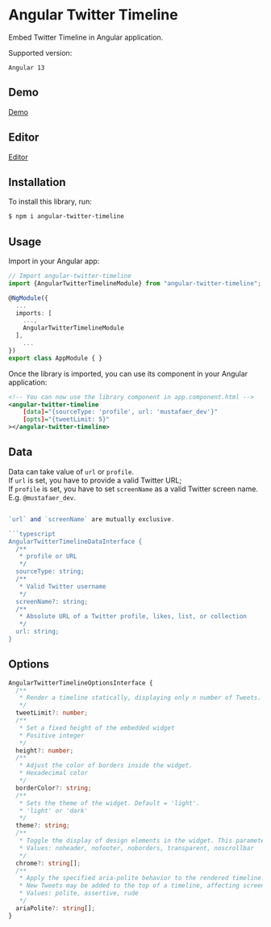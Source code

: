 # Angular Twitter Timeline
Embed Twitter Timeline in Angular application.

Supported version:
```
Angular 13
```

## Demo
[Demo](https://angular-twitter-timeline.stackblitz.io)

## Editor

[Editor](https://stackblitz.com/edit/angular-twitter-timeline?file=src/app/app.component.ts)

## Installation

To install this library, run:

```bash
$ npm i angular-twitter-timeline
```

## Usage

Import in your Angular app:


```typescript
// Import angular-twitter-timeline
import {AngularTwitterTimelineModule} from "angular-twitter-timeline";

@NgModule({
  ...
  imports: [
    ...,
    AngularTwitterTimelineModule
  ],
    ...
})
export class AppModule { }
```

Once the library is imported, you can use its component in your Angular application:

```xml
<!-- You can now use the library component in app.component.html -->
<angular-twitter-timeline 
	[data]="{sourceType: 'profile', url: 'mustafaer_dev'}"
	[opts]="{tweetLimit: 5}"
></angular-twitter-timeline>
```

## Data
Data can take value of `url` or `profile`.  
If `url` is set, you have to provide a valid Twitter URL;  
If `profile` is set, you have to set `screenName` as a valid Twitter screen name. E.g. `@mustafaer_dev`.

```typescript

`url` and `screenName` are mutually exclusive.

```typescript
AngularTwitterTimelineDataInterface {
  /**
   * profile or URL
   */
  sourceType: string;
  /**
   * Valid Twitter username
   */
  screenName?: string;
  /**
   * Absolute URL of a Twitter profile, likes, list, or collection
   */
  url: string;
}
```

## Options
```typescript
AngularTwitterTimelineOptionsInterface {
  /**
   * Render a timeline statically, displaying only n number of Tweets.
   */
  tweetLimit?: number;
  /**
   * Set a fixed height of the embedded widget
   * Positive integer
   */
  height?: number;
  /**
   * Adjust the color of borders inside the widget.
   * Hexadecimal color
   */
  borderColor?: string;
  /**
   * Sets the theme of the widget. Default = 'light'.
   * 'light' or 'dark'
   */
  theme?: string;
  /**
   * Toggle the display of design elements in the widget. This parameter is a space-separated list of values
   * Values: noheader, nofooter, noborders, transparent, noscrollbar
   */
  chrome?: string[];
  /**
   * Apply the specified aria-polite behavior to the rendered timeline.
   * New Tweets may be added to the top of a timeline, affecting screen readers
   * Values: polite, assertive, rude
   */
  ariaPolite?: string[];
}
```
